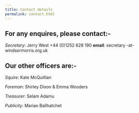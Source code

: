 ```yaml
---
title: Contact details
permalink: contact.html
---
```


For any enquires, please contact:-
----------------------------------

_Secretary_: Jerry West +44 (0)1252 628 190 **email**: secretary -at- windsormorris.org.uk

Our other officers are:-
------------------------

_Squire_: Kate McQuillian

_Foreman_: Shirley Dixon & Emma Wooders

_Treasurer_: Selam Adamu

_Publicity_: Marian Ballhatchet

